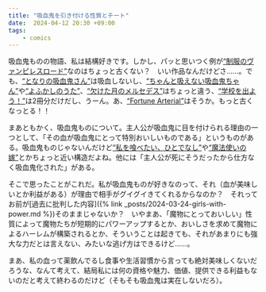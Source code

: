 ```yaml
---
title: "吸血鬼を引き付ける性質とチート"
date:  2024-04-12 20:30 +09:00
tags:
    - comics
---
```


吸血鬼ものの物語、私は結構好きです。しかし、パッと思いつく例が[“制服のヴァンピレスロード”](https://magazine.jp.square-enix.com/joker/series/vampirelady/)なのはちょっと古くない？　いい作品なんだけどさ……。でも、[“となりの吸血鬼さん”](http://kyuketsukisan-anime.com/)は吸血しないし、[“ちゃんと吸えない吸血鬼ちゃん”](https://comic-walker.com/detail/KC_001075_S?episodeType=first)や[“よふかしのうた”](https://www.sunday-webry.com/episode/3269754496548997902)、[“欠けた月のメルセデス”](https://to-corona-ex.com/comics/20000000054621)はちょっと違う、[“学校を出よう！”](https://dengekibunko.jp/product/escape-school/200305000103.html)は2冊分だけだし、うーん。あ、[“Fortune Arterial”](https://august-soft.com/fa/)はそうか。もっと古くなっとる！！

まあともかく、吸血鬼ものについて。主人公が吸血鬼に目を付けられる理由の一つとして、「その血が吸血鬼にとって特別おいしいものである」というものがある。吸血鬼ものじゃないんだけど[“私を喰べたい、ひとでなし”](https://comic-walker.com/detail/KC_003258_S?episodeType=first)や[“魔法使いの嫁”](https://magus-bride.jp/)とかちょっと近い構造だよね。他には「主人公が死にそうだったから仕方なく吸血鬼化された」がある。

そこで思ったことがこれだ。私が吸血鬼ものが好きなのって、それ（血が美味しいとか利益がある）が理由で相手がグイグイきてくれるからなのか？　それってお前が[過去に批判した内容]({% link _posts/2024-03-24-girls-with-power.md %})そのままじゃないか？　いやまあ、「魔物にとっておいしい」性質によって魔物たちが短期的にパワーアップするとか、おいしさを求めて魔物によるハーレムが構築されるとか、そういうことは起きても、それがあまりにも強大な力だとは言えない、みたいな逃げ方はできるけど……。

まあ、私の血って薬飲んでるし食事や生活習慣から言っても絶対美味しくないだろうな、なんて考えて、結局私には何の資格や魅力、価値、提供できる利益もないのだと考えて終わるのだけど（そもそも吸血鬼は実在しないだろ）。

